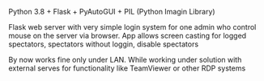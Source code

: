 Python 3.8 + Flask + PyAutoGUI + PIL (Python Imagin Library)

Flask web server with very simple login system for one admin who control mouse on the server via browser.
App allows screen casting for logged spectators, spectators without loggin, disable spectators

By now works fine only under LAN. While working under solution with external serves for functionality like TeamViewer or other RDP systems
